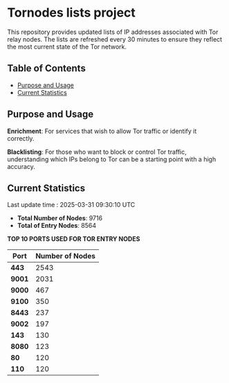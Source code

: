 # Tornodes lists project

This repository provides updated lists of IP addresses associated with Tor relay nodes. The lists are refreshed every 30 minutes to ensure they reflect the most current state of the Tor network.

## Table of Contents

- [Purpose and Usage](#purpose-and-usage)
- [Current Statistics](#current-statistics)


## Purpose and Usage

**Enrichment**: For services that wish to allow Tor traffic or identify it correctly.

**Blacklisting**: For those who want to block or control Tor traffic, understanding which IPs belong to Tor can be a starting point with a high accuracy.

## Current Statistics

Last update time : 2025-03-31 09:30:10 UTC

- **Total Number of Nodes**: 9716
- **Total of Entry Nodes**: 8564

**TOP 10 PORTS USED FOR TOR ENTRY NODES**

| **Port** | **Number of Nodes** |
|------|-----------------|
| **443**   | 2543  |
| **9001**   | 2031  |
| **9000**   | 467  |
| **9100**   | 350  |
| **8443**   | 237  |
| **9002**   | 197  |
| **143**   | 130  |
| **8080**   | 123  |
| **80**   | 120  |
| **110**   | 120  |

